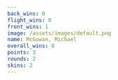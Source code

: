 ```yaml
---
back_wins: 0
flight_wins: 0
front_wins: 1
image: /assets/images/default.png
name: McGowan, Michael
overall_wins: 0
points: 3
rounds: 2
skins: 2
---
```

